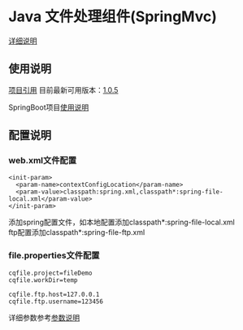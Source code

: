 # Java 文件处理组件(SpringMvc)

[详细说明](https://github.com/wzc789376152/component/blob/master/file/README.md#java-%E6%96%87%E4%BB%B6%E5%A4%84%E7%90%86%E7%BB%84%E4%BB%B6)

## 使用说明
[项目引用](https://search.maven.org/artifact/com.github.wzc789376152/filespringmvc)
目前最新可用版本：[1.0.5](https://search.maven.org/artifact/com.github.wzc789376152/filespringmvc/1.0.5/jar)

SpringBoot项目[使用说明](https://github.com/wzc789376152/component/blob/master/filespringbootstarter/README.md#java-%E6%96%87%E4%BB%B6%E5%A4%84%E7%90%86%E7%BB%84%E4%BB%B6springboot)  

## 配置说明

### web.xml文件配置

    <init-param>
      <param-name>contextConfigLocation</param-name>
      <param-value>classpath:spring.xml,classpath*:spring-file-local.xml</param-value>
    </init-param>

添加spring配置文件，如本地配置添加classpath*:spring-file-local.xml  
ftp配置添加classpath*:spring-file-ftp.xml

### file.properties文件配置
    cqfile.project=fileDemo  
    cqfile.workDir=temp  
    
    cqfile.ftp.host=127.0.0.1  
    cqfile.ftp.username=123456  
          
详细参数参考[参数说明](https://github.com/wzc789376152/component/blob/master/file/README.md#%E5%8F%82%E6%95%B0%E8%AF%B4%E6%98%8E)